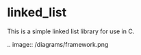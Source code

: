 # linked_list
This is a simple linked list library for use in C.

.. image:: /diagrams/framework.png
